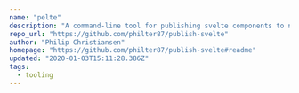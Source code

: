 ```yaml
---
name: "pelte"
description: "A command-line tool for publishing svelte components to npm"
repo_url: "https://github.com/philter87/publish-svelte"
author: "Philip Christiansen"
homepage: "https://github.com/philter87/publish-svelte#readme"
updated: "2020-01-03T15:11:28.386Z"
tags: 
  - tooling
---
```

